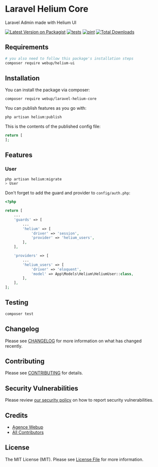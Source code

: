 # Laravel Helium Core

Laravel Admin made with Helium UI

[![Latest Version on Packagist](https://img.shields.io/packagist/v/webup/laravel-helium-core.svg?style=flat-square)](https://packagist.org/packages/webup/laravel-helium-core)
[![tests](https://github.com/agence-webup/laravel-helium-core/actions/workflows/tests.yml/badge.svg?branch=main)](https://github.com/agence-webup/laravel-helium-core/actions/workflows/tests.yml)
[![pint](https://github.com/agence-webup/laravel-helium-core/actions/workflows/pint.yml/badge.svg?branch=main)](https://github.com/agence-webup/laravel-helium-core/actions/workflows/pint.yml)
[![Total Downloads](https://img.shields.io/packagist/dt/webup/laravel-helium-core.svg?style=flat-square)](https://packagist.org/packages/webup/laravel-helium-core)

## Requirements

```bash
# you also need to follow this package's installation steps
composer require webup/helium-ui
```

## Installation

You can install the package via composer:

```bash
composer require webup/laravel-helium-core
```

You can publish features as you go with:

```bash
php artisan helium:publish
```

This is the contents of the published config file:

```php
return [
];
```

## Features

### User

```bash
php artisan helium:migrate
> User
```

Don't forget to add the guard and provider to `config/auth.php`:
```php
<?php

return [
    ...
    'guards' => [
        ...
        'helium' => [
            'driver' => 'session',
            'provider' => 'helium_users',
        ],
    ],

    'providers' => [
        ...
        'helium_users' => [
            'driver' => 'eloquent',
            'model' => App\Models\Helium\HeliumUser::class,
        ],
    ],
];
```
## Testing

```bash
composer test
```

## Changelog

Please see [CHANGELOG](CHANGELOG.md) for more information on what has changed recently.

## Contributing

Please see [CONTRIBUTING](CONTRIBUTING.md) for details.

## Security Vulnerabilities

Please review [our security policy](../../security/policy) on how to report security vulnerabilities.

## Credits

- [Agence Webup](https://github.com/agence-webup)
- [All Contributors](../../contributors)

## License

The MIT License (MIT). Please see [License File](LICENSE.md) for more information.
